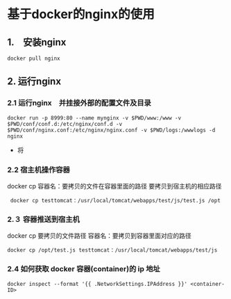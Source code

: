 
# 基于docker的nginx的使用

## 1.　安装nginx
```
docker pull nginx
```
## 2. 运行nginx
### 2.1 运行nginx　并挂接外部的配置文件及目录
```
docker run -p 8999:80 --name mynginx -v $PWD/www:/www -v $PWD/conf/conf.d:/etc/nginx/conf.d -v $PWD/conf/nginx.conf:/etc/nginx/nginx.conf -v $PWD/logs:/wwwlogs -d nginx
```
* 将
### 2.2 宿主机操作容器
 docker cp 容器名：要拷贝的文件在容器里面的路径       要拷贝到宿主机的相应路径
```
 docker cp testtomcat：/usr/local/tomcat/webapps/test/js/test.js /opt
```
### 2.３ 容器推送到宿主机
docker cp 要拷贝的文件路径 容器名：要拷贝到容器里面对应的路径
```
docker cp /opt/test.js testtomcat：/usr/local/tomcat/webapps/test/js
```
### 2.4 如何获取 docker 容器(container)的 ip 地址
```
docker inspect --format '{{ .NetworkSettings.IPAddress }}' <container-ID> 
```